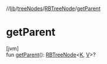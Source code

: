 //[lib](../../../Documentation)/[treeNodes](../index.md)/[RBTreeNode](index.md)/[getParent](get-parent.md)

# getParent

[jvm]\
fun [getParent](get-parent.md)(): [RBTreeNode](index.md)&lt;[K](index.md), [V](index.md)&gt;?
